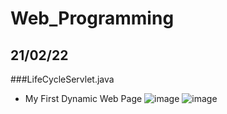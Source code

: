 # Web_Programming


## 21/02/22

###LifeCycleServlet.java

- My First Dynamic Web Page
![image](https://user-images.githubusercontent.com/44190559/108717716-ef7a1e00-7560-11eb-9eb6-b81a36674d87.png)
![image](https://user-images.githubusercontent.com/44190559/108717745-f9038600-7560-11eb-9e5d-695757a7617d.png)
